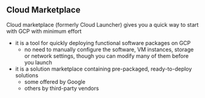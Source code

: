 ## Cloud Marketplace
Cloud marketplace (formerly Cloud Launcher) gives you a quick way to start with GCP with minimum effort
- it is a tool for quickly deploying functional software packages on GCP
    - no need to manually configure the software, VM instances, storage or network settings, though you can modify many of them before you launch
- it is a solution marketplace containing pre-packaged, ready-to-deploy solutions
    - some offered by Google
    - others by third-party vendors